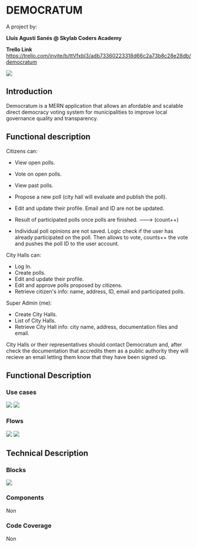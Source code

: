 # DEMOCRATUM
A project by:

**Lluís Agustí Sanés @ Skylab Coders Academy**


**Trello Link**
https://trello.com/invite/b/ttVfxbI3/adb73360223318d66c2a73b8c28e28db/democratum



![](https://media.giphy.com/media/l0NgSlYECv58uTfbO/source.gif)

## **Introduction**
Democratum is a MERN application that allows an afordable and scalable direct democracy voting system for municipalities to improve local governance quality and transparency.


## Functional description

Citizens can:

* View open polls.
* Vote on open polls.
* View past polls.
* Propose a new poll (city hall will evaluate and publish the poll).
* Edit and update their profile. Email and ID are not be updated.

* Result of participated polls once polls are finished. ---> (count++)
* Individual poll opinions are not saved. Logic check if the user has already participated on the poll. Then allows to vote, counts++ the vote and pushes the poll ID to the user account.


City Halls can:

* Log In.
* Create polls.
* Edit and update their profile.
* Edit and approve polls proposed by citizens.
* Retrieve citizen's info: name, address, ID, email and participated polls.


Super Admin (me):

* Create City Halls.
* List of City Halls.
* Retrieve City Hall info: city name, address, documentation files and email.


City Halls or their representatives should contact Democratum and, after check the documentation that accredits them as a public authority they will recieve an email letting them know that they have been signed up.



## **Functional Description**


### Use cases
![](images/user-cases.png)
![](images/admin-cases.png)


### Flows
![](images/admin-flowchart.png)
![](images/user-flowchart.png)


## **Technical Description**

### Blocks
![](images/tech-blocks.png)


### Components
Non


### Code Coverage
Non